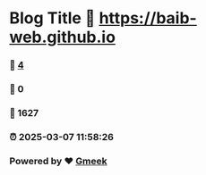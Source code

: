 # Blog Title :link: https://baib-web.github.io 
### :page_facing_up: [4](https://baib-web.github.io/tag.html) 
### :speech_balloon: 0 
### :hibiscus: 1627 
### :alarm_clock: 2025-03-07 11:58:26 
### Powered by :heart: [Gmeek](https://github.com/Meekdai/Gmeek)
